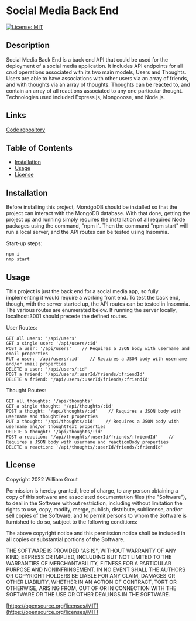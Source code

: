 # Social Media Back End

[![License: MIT](https://img.shields.io/badge/License-MIT-yellow.svg)](https://opensource.org/licenses/MIT)

## Description

Social Media Back End is a back end API that could be used for the deployment of a social media application. It includes API endpoints for all crud operations associated with its two main models, Users and Thoughts. Users are able to have associations with other users via an array of friends, and with thoughts via an array of thoughts. Thoughts can be reacted to, and contain an array of all reactions associated to any one particular thought. Technologies used included Express.js, Mongooose, and Node.js.

## Links

[Code repository](https://github.com/wgrout87/social-media-back-end)

## Table of Contents

- [Installation](#installation)
- [Usage](#usage)
- [License](#license)

## Installation

Before installing this project, MondgoDB should be installed so that the project can interact with the MongoDB database. With that done, getting the project up and running simply requires the installation of all required Node packages using the command, "npm i". Then the command "npm start" will run a local server, and the API routes can be tested using Insomnia.

Start-up steps:

```
npm i
nmp start
```

## Usage

This project is just the back end for a social media app, so fully implementing it would require a working front end. To test the back end, though, with the server started up, the API routes can be tested in Insomnia. The various routes are enumerated below. If running the server locally, localhost:3001 should precede the defined routes.

User Routes:

```
GET all users: '/api/users'
GET a single user: '/api/users/:id'
POST a user: '/api/users'    // Requires a JSON body with username and email properties
PUT a user: '/api/users/:id'    // Requires a JSON body with username and/or email properties
DELETE a user: '/api/users/:id'
POST a friend: '/api/users/:userId/friends/:friendId'
DELETE a friend: '/api/users/:userId/friends/:friendId'
```

Thought Routes:

```
GET all thoughts: '/api/thoughts'
GET a single thought: '/api/thoughts/:id'
POST a thought: '/api/thoughts/:id'    // Requires a JSON body with username and thoughtText properties
PUT a thought: '/api/thoughts/:id'    // Requires a JSON body with username and/or thoughtText properties
DELETE a thought: '/api/thoughts/:id'
POST a reaction: '/api/thoughts/:userId/friends/:friendId'    // Requires a JSON body with username and reactionBody properties
DELETE a reaction: '/api/thoughts/:userId/friends/:friendId'
```

## License

Copyright 2022 William Grout

Permission is hereby granted, free of charge, to any person obtaining a copy of this software and associated documentation files (the "Software"), to deal in the Software without restriction, including without limitation the rights to use, copy, modify, merge, publish, distribute, sublicense, and/or sell copies of the Software, and to permit persons to whom the Software is furnished to do so, subject to the following conditions:

The above copyright notice and this permission notice shall be included in all copies or substantial portions of the Software.

THE SOFTWARE IS PROVIDED "AS IS", WITHOUT WARRANTY OF ANY KIND, EXPRESS OR IMPLIED, INCLUDING BUT NOT LIMITED TO THE WARRANTIES OF MERCHANTABILITY, FITNESS FOR A PARTICULAR PURPOSE AND NONINFRINGEMENT. IN NO EVENT SHALL THE AUTHORS OR COPYRIGHT HOLDERS BE LIABLE FOR ANY CLAIM, DAMAGES OR OTHER LIABILITY, WHETHER IN AN ACTION OF CONTRACT, TORT OR OTHERWISE, ARISING FROM, OUT OF OR IN CONNECTION WITH THE SOFTWARE OR THE USE OR OTHER DEALINGS IN THE SOFTWARE.

[https://opensource.org/licenses/MIT](https://opensource.org/licenses/MIT)

